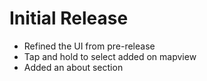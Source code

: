 # Initial Release 
- Refined the UI from pre-release
- Tap and hold to select added on mapview 
- Added an about section